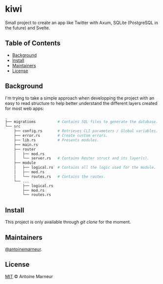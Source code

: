 # kiwi

Small project to create an app like Twitter with Axum, SQLite (PostgreSQL in the future) and Svelte.

## Table of Contents

- [Background](#background)
- [Install](#install)
- [Maintainers](#maintainers)
- [License](#license)

## Background

I'm trying to take a simple approach when developping the project with an easy to read structure to help better understand the different layers created for most web apps:

```bash
.
├── migrations          # Contains SQL files to generate the database.
└── src
    ├── config.rs       # Retrieves CLI parameters / Global variables.
    ├── error.rs        # Create custom errors.
    ├── lib.rs          # Presents modules.
    ├── main.rs
    ├── router
    │   ├── mod.rs      
    │   └── server.rs   # Contains Router struct and its layer(s).
    ├── module
    │   ├── logical.rs  # Contains all the logic used for the module.
    │   ├── mod.rs
    │   └── routes.rs   # Contains the routes.
    └── ...
        ├── logical.rs
        ├── mod.rs
        └── routes.rs
```

## Install

This project is only available through *git clone* for the moment.

## Maintainers

[@antoinemarneur](https://github.com/antoinemarneur).

## License

[MIT](LICENSE) © Antoine Marneur